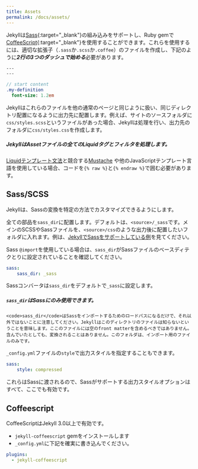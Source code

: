 ```yaml
---
title: Assets
permalink: /docs/assets/
---
```


Jekyllは[Sass](https://sass-lang.com/){:target="_blank"}の組み込みをサポートし、Ruby gemで[CoffeeScript](https://coffeescript.org/){:target="_blank"}を使用することができます。これらを使用するには、適切な拡張子（`.sass`か`.scss`か`.coffee`）のファイルを作成し、下記のように***2行の3つのダッシュで始める***必要があります。

<!-- Jekyll provides built-in support for [Sass](https://sass-lang.com/)
and can work with [CoffeeScript](https://coffeescript.org/) via a Ruby gem.
In order to use them, you must first create a file with the proper extension
name (one of `.sass`, `.scss`, or `.coffee`) and
***start the file with two lines of triple dashes***, like this: -->

```sass
---
---

// start content
.my-definition
  font-size: 1.2em
```

Jekyllはこれらのファイルを他の通常のページと同じように扱い、同じディレクトリ配置になるように出力先に配置します。例えば、サイトのソースフォルダに`css/styles.scss`というファイルがあった場合、Jekyllは処理を行い、出力先のフォルダに`css/styles.css`を作成します。

<!-- Jekyll treats these files the same as a regular page, in that the output file
will be placed in the same directory that it came from. For instance, if you
have a file named `css/styles.scss` in your site's source folder, Jekyll
will process it and put it in your site's destination folder under
`css/styles.css`. -->

<div class="note info">
  <h5>JekyllはAssetファイルの全てのLiquidタグとフィルタを処理します。</h5>
  <!-- <h5>Jekyll processes all Liquid filters and tags in asset files</h5> -->
  <p><a href="{{ '/docs/templates/' | relative_url }}">Liquidテンプレート文法</a>と競合する<a href="https://mustache.github.io" target="_blank">Mustache</a>
     や他のJavaScriptテンプレート言語を使用している場合、コードを<code>{&#37; raw &#37;}</code>と<code>{&#37; endraw &#37;}</code>で囲む必要があります。</p>
     <!-- <p>If you are using <a href="https://mustache.github.io">Mustache</a>
        or another JavaScript templating language that conflicts with
        the <a href="{{ '/docs/templates/' | relative_url }}">Liquid template syntax</a>, you
        will need to place <code>{&#37; raw &#37;}</code> and
        <code>{&#37; endraw &#37;}</code> tags around your code.</p> -->
</div>

## Sass/SCSS

Jekyllは、Sassの変換を特定の方法でカスタマイズできるようにします。

<!-- Jekyll allows you to customize your Sass conversion in certain ways. -->

全ての部品を`sass_dir`に配置します。デフォルトは、`<source>/_sass`です。メインのSCSSやSassファイルを、`<source>/css`のような出力後に配置したいフォルダに入れます。例は、[JekyllでSassをサポートしている例][example-sass]を見てください。

<!-- Place all your partials in your `sass_dir`, which defaults to
`<source>/_sass`. Place your main SCSS or Sass files in the place you want
them to be in the output file, such as `<source>/css`. For an example, take
a look at [this example site using Sass support in Jekyll][example-sass]. -->

Sass `@import`を使用している場合は、`sass_dir`がSassファイルのベースディテクとりに設定されていることを確認してください。

<!-- If you are using Sass `@import` statements, you'll need to ensure that your
`sass_dir` is set to the base directory that contains your Sass files: -->

```yaml
sass:
    sass_dir: _sass
```

Sassコンバータは`sass_dir`をデフォルトで`_sass`に設定します。

<!-- The Sass converter will default the `sass_dir` configuration option to
`_sass`. -->

[example-sass]: https://github.com/jekyll/jekyll-sass-converter/tree/master/docs

<div class="note info">
  <h5><code>sass_dir</code>はSassにのみ使用できます。</h5>
  <!-- <h5>The <code>sass_dir</code> is only used by Sass</h5> -->
  <p>

    <code>sass_dir</code>はSassをインポートするためのロードパスになるだけで、それ以外ではないことに注意してください。Jekyllはこのディレクトリのファイルは知らないということを意味します。ここのファイルには空のfront matterを含めるべきではありません。含んでいたとしても、変換されることはありません。このフォルダは、インポート用のファイルのみです。
  </p>
  <!-- <p>

    Note that the <code>sass_dir</code> becomes the load path for Sass imports,
    nothing more. This means that Jekyll does not know about these files
    directly. Any files here should not contain the empty front matter as
    described above. If they do, they'll not be transformed as described above. This
    folder should only contain imports.

  </p> -->
</div>

`_config.yml`ファイルの`style`で出力スタイルを指定することもできます。

<!-- You may also specify the output style with the `style` option in your
`_config.yml` file: -->

```yaml
sass:
    style: compressed
```

これらはSassに渡されるので、Sassがサポートする出力スタイルオプションはすべて、ここでも有効です。

<!-- These are passed to Sass, so any output style options Sass supports are valid
here, too. -->

## Coffeescript

CoffeeScriptはJekyll 3.0以上で有効です。

<!-- To enable Coffeescript in Jekyll 3.0 and up you must -->

* `jekyll-coffeescript` gemをインストールします
* `_config.yml`に下記を確実に書き込んでください。

<!-- * Install the `jekyll-coffeescript` gem
* Ensure that your `_config.yml` is up-to-date and includes the following: -->

```yaml
plugins:
  - jekyll-coffeescript
```

